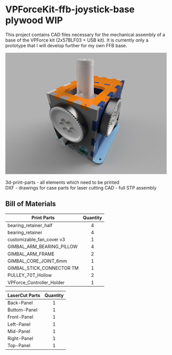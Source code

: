 # VPForceKit-ffb-joystick-base plywood WIP
This project contains CAD files necessary for the mechanical assembly of a base of the VPForce kit (2x57BLF03 + USB kit).
It is currently only a prototype that I will develop further for my own FFB base.

![image](assembly.jpg) 

3d-print-parts - all elements which need to be printed  
DXF - drawings for case parts for laser cutting
CAD - full STP assembly

## Bill of Materials

| Print Parts   | Quantity |
| ------------- |:--------:|
|bearing_retainer_half|4|
|bearing_retainer|4|
|customizable_fan_cover v3|1|
|GIMBAL_ARM_BEARING_PILLOW|4|
|GIMBAL_ARM_FRAME|2|
|GIMBAL_CORE_JOINT_6mm|1|
|GIMBAL_STICK_CONNECTOR TM|1|
|PULLEY_70T_Hollow|2|
|VPForce_Controller_Holder|1|

| LaserCut Parts | Quantity |
| -------------- |:--------:|
|Back-Panel|1|
|Buttom-Panel|1|
|Front-Panel|1|
|Left-Panel|1|
|Mid-Panel|1|
|Right-Panel|1|
|Top-Panel|1|